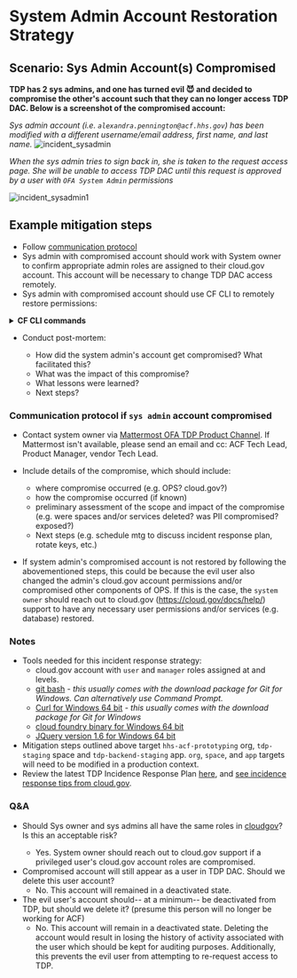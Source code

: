 # System Admin Account Restoration Strategy

## Scenario: Sys Admin Account(s) Compromised

**TDP has 2 sys admins, and one has turned evil :smiling_imp: and decided to compromise the other's account such that they can no longer access TDP DAC. Below is a screenshot of the compromised account:**

_Sys admin account (i.e. `alexandra.pennington@acf.hhs.gov`)  has been modified with a different username/email address, first name, and last name._
![incident_sysadmin](https://user-images.githubusercontent.com/63075587/162066471-cc5a1f88-aada-4309-9629-b341e61cdb5d.PNG)

_When the sys admin tries to sign back in, she is taken to the request access page. She will be unable to access TDP DAC until this request is approved by a user with `OFA System Admin` permissions_

![incident_sysadmin1](https://user-images.githubusercontent.com/63075587/162066631-86c90d4c-1168-48e2-941f-9212c811581e.PNG)


## Example mitigation steps
- Follow [communication protocol](#communication-protocol-if-sys-admin-account-compromised)
- Sys admin with compromised account should work with System owner to confirm appropriate admin roles are assigned to their cloud.gov account. This account will be necessary to change TDP DAC access remotely. 
- Sys admin with compromised account should use CF CLI to remotely restore permissions: 

**<details><summary>CF CLI commands</summary>**
    
**1. Login via CF CLI**

```
$ cf login -a api.fr.cloud.gov  --sso
API endpoint: api.fr.cloud.gov

Temporary Authentication Code ( Get one at https://login.fr.cloud.gov/passcode ): <redacted passcode>

Authenticating...
OK

Select an org:
1. hhs-acf-prototyping
2. sandbox-hhs

Org (enter to skip): hhs-acf-prototyping
hhs-acf-prototyping
Targeted org hhs-acf-prototyping.

Select a space:
1. tanf-dev
2. tanf-prod
3. tanf-staging

Space (enter to skip): tanf-staging
tanf-staging
Targeted space tanf-staging.
```
**2.  Target the appropriate backend application and initiate django shell**

2a. _The following commands work on **non-GFE** (press <enter> after each command)_
```
cf ssh tdp-backend-staging
/tmp/lifecycle/shell
python manage.py shell_plus
```
2b. _If 2a does not work on **GFE**, the following commands should work ([reference](https://cloud.gov/knowledge-base/2021-05-17-troubleshooting-ssh-connections/#troubleshooting-ssh-connections)) (**make sure you are NOT connected to VPN**):_

* Retrieve the PROCESS_GUID for the web process for your app. You will be prompted for this value below.  
    
```
cf curl v3/apps/$(cf app tdp-backend-staging --guid)/processes | jq --raw-output '.resources | .[]? | select(.type == "web").guid'

```

* Retrieve a one-time ssh passcode. You will be prompted for this code below.

```
cf ssh-code
```
* Use ssh to connect to your app container. Insert the value for your PROCESS_GUID obtained above. 
```
ssh -p 22 cf:<PROCESS_GUID>/0@ssh.fr.cloud.gov
```
* You will be prompted to enter a password. Use the one-time ssh passcode  generated from `cf ssh-code` above (Note: pasting the value will be invisible). If this is successful, the command line will appear like this:
    
```
vcap@SomeHashValue...
```

* Initiate interactive SSH session using the following 2 commands (press `enter` after each command):

```
/tmp/lifecycle/shell 
python manage.py shell_plus 
```

You will know you are in an interactive session if the command line appears like this:
    
```
    In [1]:
```
    
**3. In the Django shell, give your user account (the one associated with PIV/CAC) the appropriate permissions:**
```
user = User.objects.get(username='alexandra.pennington@acf.hhs.gov')
user.groups.set(Group.objects.filter(name='OFA System Admin'))
user.is_staff = True
user.is_superuser = True
user.deactivated = False
user.save()
```
**4. Login to TDP frontend via ACF AMS and confirm access to TDP DAC restored.**

_Note: be sure to request access again, if prompted. after submitting the request, all appropriate access should be restored._

_TDP frontend view:_
![incident_sysadmin2](https://user-images.githubusercontent.com/63075587/162066853-6d9b78b3-4425-4881-9fee-8b975a1b7180.PNG)


_TDP backend DAC view:_
![incident_sysadmin3](https://user-images.githubusercontent.com/63075587/162067096-039cc639-60ed-4c4d-abc5-b2c9f6571bf0.PNG)

</details>
    
- Conduct post-mortem:

    - How did the system admin's account get compromised? What facilitated this? 
    - What was the impact of this compromise?
    - What lessons were learned?
    - Next steps?

### Communication protocol if `sys admin` account compromised
- Contact system owner via [Mattermost OFA TDP Product Channel](https://mattermost.goraft.tech/goraft/channels/ofa-tdp-product). If Mattermost isn't available, please send an email and cc: ACF Tech Lead, Product Manager, vendor Tech Lead. 

- Include details of the compromise, which should include:
    - where compromise occurred (e.g. OPS? cloud.gov?)
    - how the compromise occurred (if known)
    - preliminary assessment of the scope and impact of the compromise (e.g. were spaces and/or services deleted? was PII compromised? exposed?)
    - Next steps (e.g. schedule mtg to discuss incident response plan, rotate keys, etc.)
    
- If system admin's compromised account is not restored by following the abovementioned steps, this could be because the evil user also changed the admin's cloud.gov account permissions and/or compromised other components of OPS. If this is the case, the `system owner` should reach out to cloud.gov (https://cloud.gov/docs/help/) support to have any necessary user permissions and/or services (e.g. database) restored. 

### Notes

- Tools needed for this incident response strategy:
    - cloud.gov account with `user` and `manager` roles assigned at <org> and <space> levels.
    - [git bash](https://git-scm.com/downloads) - _this usually comes with the download package for Git for Windows. Can alternatively use Command Prompt._
    - [Curl for Windows 64 bit](https://curl.se/windows/) - _this usually comes with the download package for Git for Windows_
    - [cloud foundry binary for Windows 64 bit](https://github.com/cloudfoundry/cli/blob/master/doc/installation-instructions/installation-instructions-v7.md#installers-and-compressed-binaries)
    - [JQuery version 1.6 for Windows 64 bit](https://stedolan.github.io/jq/download/)
- Mitigation steps outlined above target `hhs-acf-prototyping` org, `tdp-staging` space and `tdp-backend-staging` app. `org`, `space`, and `app` targets will need to be modified in a production context. 
- Review the latest TDP Incidence Response Plan [here](https://hhsgov.sharepoint.com/sites/TANFDataPortalOFA/Shared%20Documents/Forms/AllItems.aspx?id=%2Fsites%2FTANFDataPortalOFA%2FShared%20Documents%2Fcompliance&viewid=6ecbc5f1%2Dfa9c%2D4b0a%2Da454%2D35e222e8044e), and [see incidence response tips from cloud.gov](https://cloud.gov/docs/ops/security-ir/). 

### Q&A
- Should Sys owner and sys admins all have the same <org>  roles in [cloudgov](https://docs.cloudfoundry.org/concepts/roles.html#roles)? Is this an acceptable risk? 
  - Yes. System owner should reach out to cloud.gov support if a privileged user's cloud.gov account roles are compromised.  
- Compromised account will still appear as a user in TDP DAC. Should we delete this user account? 
  - No. This account will remained in a deactivated state. 
- The evil user's account should-- at a minimum-- be deactivated from TDP, but should we delete it? (presume this person will no longer be working for ACF) 
  - No. This account will remain in a deactivated state. Deleting the account would result in losing the history of activity associated with the user which should be kept for auditing purposes. Additionally, this prevents the evil user from attempting to re-request access to TDP. 
